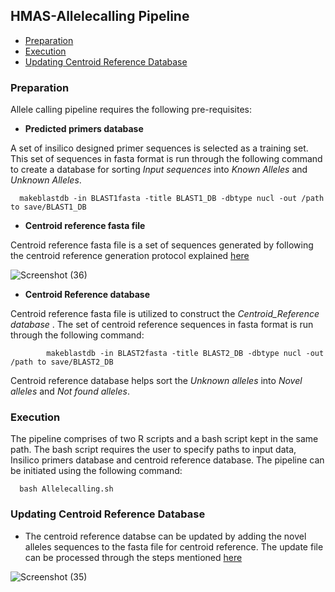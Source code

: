 ## HMAS-Allelecalling Pipeline

* [Preparation](#preparation)
* [Execution](#execution)
* [Updating Centroid Reference Database](#updating-centroid-reference-database)


### Preparation
Allele calling pipeline requires the following pre-requisites:

* **Predicted primers database**

A set of insilico designed primer sequences is selected as a training set. This set of sequences in fasta format is run through the following command to create a database for sorting *Input sequences* into *Known Alleles* and *Unknown Alleles*.

      makeblastdb -in BLAST1fasta -title BLAST1_DB -dbtype nucl -out /path to save/BLAST1_DB


* **Centroid reference fasta file**

Centroid reference fasta file is a set of sequences generated by following the centroid reference generation protocol explained [here](https://github.com/aminaDBM/HMAS-Allelecalling-Pipeline/tree/main/Centroid_Reference)

![Screenshot (36)](https://user-images.githubusercontent.com/93733968/229141962-557080e5-5a3f-4e36-9e42-282c03b69fa5.png)
* **Centroid Reference database**

Centroid reference fasta file is utilized to construct the *Centroid_Reference database* . The set of centroid reference sequences in fasta format is run through the following command:

            makeblastdb -in BLAST2fasta -title BLAST2_DB -dbtype nucl -out /path to save/BLAST2_DB

Centroid reference database helps sort the *Unknown alleles* into *Novel alleles* and *Not found alleles*.


### Execution

The pipeline comprises of two R scripts and a bash script kept in the same path. The bash script requires the user to specify paths to input data, Insilico primers database and centroid reference database. 
The pipeline can be initiated using the following command:

      bash Allelecalling.sh
  

### Updating Centroid Reference Database

* The centroid reference databse can be updated by adding the novel alleles sequences to the fasta file for centroid reference. The update file can be processed through the steps mentioned [here](#database-setup)
      
       

![Screenshot (35)](https://user-images.githubusercontent.com/93733968/229220687-0d411e08-8faf-4016-8f9a-9a3ffdc74c15.png)

